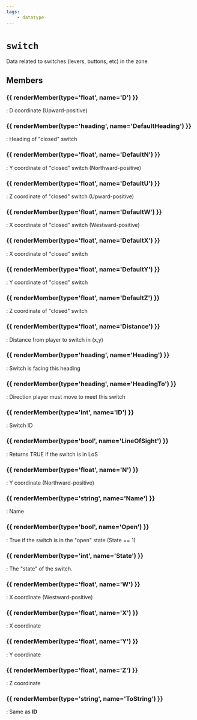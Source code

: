 ```yaml
---
tags:
    - datatype
---
```

# `switch`

Data related to switches (levers, buttons, etc) in the zone

## Members

### {{ renderMember(type='float', name='D') }} 

:   D coordinate (Upward-positive)

### {{ renderMember(type='heading', name='DefaultHeading') }} 

:   Heading of "closed" switch

### {{ renderMember(type='float', name='DefaultN') }} 

:   Y coordinate of "closed" switch (Northward-positive)

### {{ renderMember(type='float', name='DefaultU') }} 

:   Z coordinate of "closed" switch (Upward-positive)

### {{ renderMember(type='float', name='DefaultW') }} 

:   X coordinate of "closed" switch (Westward-positive)

### {{ renderMember(type='float', name='DefaultX') }} 

:   X coordinate of "closed" switch

### {{ renderMember(type='float', name='DefaultY') }} 

:   Y coordinate of "closed" switch

### {{ renderMember(type='float', name='DefaultZ') }} 

:   Z coordinate of "closed" switch

### {{ renderMember(type='float', name='Distance') }} 

:   Distance from player to switch in (x,y)

### {{ renderMember(type='heading', name='Heading') }} 

:   Switch is facing this heading

### {{ renderMember(type='heading', name='HeadingTo') }} 

:   Direction player must move to meet this switch

### {{ renderMember(type='int', name='ID') }} 

:   Switch ID

### {{ renderMember(type='bool', name='LineOfSight') }} 

:   Returns TRUE if the switch is in LoS

### {{ renderMember(type='float', name='N') }} 

:   Y coordinate (Northward-positive)

### {{ renderMember(type='string', name='Name') }} 

:   Name

### {{ renderMember(type='bool', name='Open') }} 

:   True if the switch is in the "open" state (State == 1)

### {{ renderMember(type='int', name='State') }} 

:   The "state" of the switch.

### {{ renderMember(type='float', name='W') }} 

:   X coordinate (Westward-positive)

### {{ renderMember(type='float', name='X') }} 

:   X coordinate

### {{ renderMember(type='float', name='Y') }} 

:   Y coordinate

### {{ renderMember(type='float', name='Z') }} 

:   Z coordinate

### {{ renderMember(type='string', name='ToString') }} 

:   Same as **ID**


[int]: datatype-int.md
[string]: datatype-string.md
[achievementobj]: datatype-achievementobj.md
[bool]: datatype-bool.md
[time]: datatype-time.md
[achievement]: datatype-achievement.md
[achievementcat]: datatype-achievementcat.md
[altability]: datatype-altability.md
[spell]: datatype-spell.md
[bandolieritem]: #bandolieritem-datatype
[int64]: datatype-int64.md
[timestamp]: datatype-timestamp.md
[float]: datatype-float.md
[buff]: datatype-buff.md
[spawn]: datatype-spawn.md
[auratype]: datatype-auratype.md
[item]: datatype-item.md
[worldlocation]: datatype-worldlocation.md
[ticks]: datatype-ticks.md
[fellowship]: datatype-fellowship.md
[strinrg]: datatype-string.md
[xtarget]: datatype-xtarget.md
[dzmember]: datatype-dzmember.md
[window]: datatype-window.md
[zone]: datatype-zone.md
[fellowshipmember]: datatype-fellowshipmember.md
[class]: datatype-class.md
[heading]: datatype-heading.md
[ground]: datatype-ground.md
[inifile]: datatype-inifile.md
[inifilesection]: datatype-inifilesection.md
[inifilesectionkey]: datatype-inifilesectionkey.md
[double]: datatype-double.md
[invslot]: datatype-invslot.md
[augtype]: datatype-augtype.md
[itemspell]: datatype-itemspell.md
[evolving]: datatype-evolving.md
[keyringitem]: datatype-keyringitem.md
[raidmember]: datatype-raidmember.md
[body]: datatype-body.md
[cachedbuff]: datatype-cachedbuff.md
[deity]: datatype-deity.md
[race]: datatype-race.md
